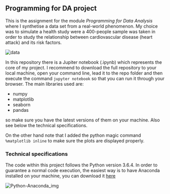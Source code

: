 ## Programming for DA project
This is the assignment for the module *Programming for Data Analysis* where I synthetise a data set from a real-world phenomenon. My choice was to simulate a health study were a 400-people sample was taken in order to study the relationship between cardiovascular disease (heart attack) and its risk factors. 

![data](https://xceptionalnetworks.bypronto.com/wp-content/uploads/sites/502/cache/2018/12/Blog-Post-11-2-17-1/816232417.jpg)

In this repository there is a Jupiter notebook (.ipynb) which represents the core of my project. I recommend to download the full repository to your local machine, open your command line, lead it to the repo folder and then execute the command `jupyter notebook` so that you can run it through your browser. The main libraries used are:

- numpy 
- matplotlib
- seaborn
- pandas

so make sure you have the latest versions of them on your machine. Also see below the technical specifications.

On the other hand note that I added the python magic command `%matplotlib inline` to make sure the plots are displayed properly.

### Technical specifications
The code within this project follows the Python version 3.6.4. In order to guarantee a normal code execution, the easiest way is to have Anaconda installed on your machine, you can download it [here](https://www.anaconda.com/download/)

![Python-Anaconda_img](https://encrypted-tbn0.gstatic.com/images?q=tbn:ANd9GcR3jIlG3CPiyTHMWOkPJPU1JdPLRSZa2dGe8yVyF_ApKWp29BlC)